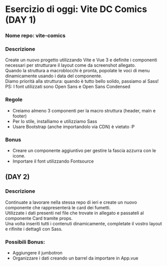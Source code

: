 # Esercizio di oggi: Vite DC Comics (DAY 1)
### Nome repo: vite-comics

### Descrizione
Create un nuovo progetto utilizzando Vite e Vue 3 e definite i componenti necessari per strutturare il layout come da screenshot allegato.<br>
Quando la struttura a macroblocchi è pronta, popolate le voci di menu dinamicamente usando i data del componente.<br>
Diamo priorità alla struttura: quando è tutto bello solido, passiamo al Sass!<br>
PS: I font utilizzati sono Open Sans e Open Sans Condensed

### Regole
- Creiamo almeno 3 componenti per la macro struttura (header, main e footer)
- Per lo stile, installiamo e utilizziamo Sass
- Usare Bootstrap (anche importandolo via CDN) è vietato :P

### Bonus
- Creare un componente aggiuntivo per gestire la fascia azzurra con le icone.
- Importare il font utilizzando Fontsource

## (DAY 2)

### Descrizione
Continuate a lavorare nella stessa repo di ieri e create un nuovo componente che rappresenterà le card dei fumetti.<br>
Utilizzate i dati presenti nel file che trovate in allegato e passateli al componente Card tramite props.<br>
Una volta inseriti tutti i contenuti dinamicamente, completate il vostro layout e rifinite i dettagli con Sass.<br>

### Possibili Bonus:
- Aggiungere il jumbotron
- Organizzare i dati creando un barrel da importare in App.vue